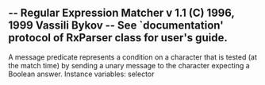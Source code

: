 -- Regular Expression Matcher v 1.1 (C) 1996, 1999 Vassili Bykov
-- See `documentation' protocol of RxParser class for user's guide.
--
A message predicate represents a condition on a character that is tested (at the match time) by sending a unary message to the character expecting a Boolean answer.
Instance variables:
	selector		<Symbol>